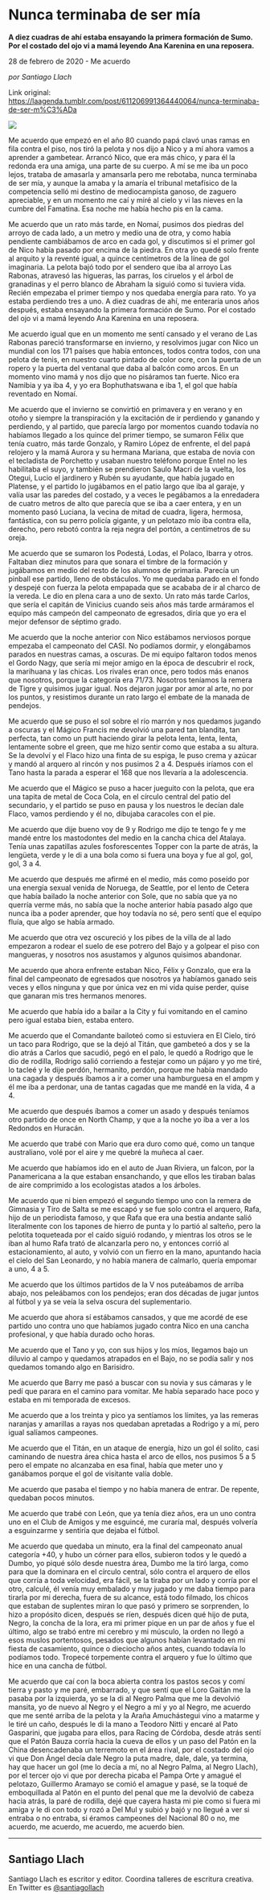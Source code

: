 # Nunca terminaba de ser mía

**A diez cuadras de ahí estaba ensayando la primera formación de Sumo. Por el costado del ojo vi a mamá leyendo Ana Karenina en una reposera.**

28 de febrero de 2020 - Me acuerdo

_por Santiago Llach_

Link original: https://laagenda.tumblr.com/post/611206991364440064/nunca-terminaba-de-ser-m%C3%ADa

![](https://64.media.tumblr.com/c842e335760bc66e08ae70c481169057/a4a2bb083a97f0bd-c0/s500x750/075b1fb61d8512d6705f0ff9a5ac7a5d78e6547e.jpg)

Me acuerdo que empezó en el año 80 cuando papá clavó unas ramas en fila contra el piso, nos tiró la pelota y nos dijo a Nico y a mí ahora vamos a aprender a gambetear. Arrancó Nico, que era más chico, y para él la redonda era una amiga, una parte de su cuerpo. A mí se me iba un poco lejos, trataba de amasarla y amansarla pero me rebotaba, nunca terminaba de ser mía, y aunque la amaba y la amaría el tribunal metafísico de la competencia selló mi destino de mediocampista ganoso, de zaguero apreciable, y en un momento me caí y miré al cielo y vi las nieves en la cumbre del Famatina. Esa noche me había hecho pis en la cama.

Me acuerdo que un rato más tarde, en Nomaí, pusimos dos piedras del arroyo de cada lado, a un metro y medio una de otra, y como había pendiente cambiábamos de arco en cada gol, y discutimos si el primer gol de Nico había pasado por encima de la piedra. En otra yo quedé solo frente al arquito y la reventé igual, a quince centímetros de la línea de gol imaginaria. La pelota bajó todo por el sendero que iba al arroyo Las Rabonas, atravesó las higueras, las parras, los ciruelos y el árbol de granadinas y el perro blanco de Abraham la siguió como si tuviera vida. Recién empezaba el primer tiempo y nos quedaba energía para rato. Yo ya estaba perdiendo tres a uno. A diez cuadras de ahí, me enteraría unos años después, estaba ensayando la primera formación de Sumo. Por el costado del ojo vi a mamá leyendo Ana Karenina en una reposera.

Me acuerdo igual que en un momento me sentí cansado y el verano de Las Rabonas pareció transformarse en invierno, y resolvimos jugar con Nico un mundial con los 171 países que había entonces, todos contra todos, con una pelota de tenis, en nuestro cuarto pintado de color ocre, con la puerta de un ropero y la puerta del ventanal que daba al balcón como arcos. En un momento vino mamá y nos dijo que no pisáramos tan fuerte. Nico era Namibia y ya iba 4, y yo era Bophuthatswana e iba 1, el gol que había reventado en Nomaí.

Me acuerdo que el invierno se convirtió en primavera y en verano y en otoño y siempre la transpiración y la excitación de ir perdiendo y ganando y perdiendo, y al partido, que parecía largo por momentos cuando todavía no habíamos llegado a los quince del primer tiempo, se sumaron Félix que tenía cuatro, más tarde Gonzalo, y Ramiro López de enfrente, el del papá relojero y la mamá Aurora y su hermana Mariana, que estaba de novia con el tecladista de Porchetto y usaban nuestro teléfono porque Entel no les habilitaba el suyo, y también se prendieron Saulo Macri de la vuelta, los Otegui, Lucio el jardinero y Rubén su ayudante, que había jugado en Platense, y el partido lo jugábamos en el patio largo que iba al garaje, y valía usar las paredes del costado, y a veces le pegábamos a la enredadera de cuatro metros de alto que parecía que se iba a caer entera, y en un momento pasó Luciana, la vecina de mitad de cuadra, ligera, hermosa, fantástica, con su perro policía gigante, y un pelotazo mío iba contra ella, derecho, pero rebotó contra la reja negra del portón, a centímetros de su oreja.

Me acuerdo que se sumaron los Podestá, Lodas, el Polaco, Ibarra y otros. Faltaban diez minutos para que sonara el timbre de la formación y jugábamos en medio del resto de los alumnos de primaria. Parecía un pinball ese partido, lleno de obstáculos. Yo me quedaba parado en el fondo y despejé con fuerza la pelota empapada que se acababa de ir al charco de la vereda. Le dio en plena cara a uno de sexto. Un rato más tarde Carlos, que sería el capitán de Vinicius cuando seis años más tarde armáramos el equipo más campeón del campeonato de egresados, diría que yo era el mejor defensor de séptimo grado.

Me acuerdo que la noche anterior con Nico estábamos nerviosos porque empezaba el campeonato del CASI. No podíamos dormir, y elongábamos parados en nuestras camas, a oscuras. De mi equipo faltaron todos menos el Gordo Nagy, que sería mi mejor amigo en la época de descubrir el rock, la marihuana y las chicas. Los rivales eran once, pero todos más enanos que nosotros, porque la categoría era 71/73. Nosotros teníamos la remera de Tigre y quisimos jugar igual. Nos dejaron jugar por amor al arte, no por los puntos, y resistimos durante un rato largo el embate de la manada de pendejos.

Me acuerdo que se puso el sol sobre el río marrón y nos quedamos jugando a oscuras y el Mágico Francis me devolvió una pared tan blandita, tan perfecta, tan como un putt haciendo girar la pelota lenta, lenta, lenta, lentamente sobre el green, que me hizo sentir como que estaba a su altura. Se la devolví y el Flaco hizo una finta de su espiga, le puso crema y azúcar y mandó al arquero al rincón y nos pusimos 2 a 4. Después iríamos con el Tano hasta la parada a esperar el 168 que nos llevaría a la adolescencia.

Me acuerdo que el Mágico se puso a hacer jueguito con la pelota, que era una tapita de metal de Coca Cola, en el círculo central del patio del secundario, y el partido se puso en pausa y los nuestros le decían dale Flaco, vamos perdiendo y él no, dibujaba caracoles con el pie.

Me acuerdo que dije bueno voy de 9 y Rodrigo me dijo te tengo fe y me mandé entre los mastodontes del medio en la cancha chica del Atalaya. Tenía unas zapatillas azules fosforescentes Topper con la parte de atrás, la lengüeta, verde y le di a una bola como si fuera una boya y fue al gol, gol, gol, 3 a 4.

Me acuerdo que después me afirmé en el medio, más como poseído por una energía sexual venida de Noruega, de Seattle, por el lento de Cetera que había bailado la noche anterior con Sole, que no sabía que ya no querría verme más, no sabía que la noche anterior había pasado algo que nunca iba a poder aprender, que hoy todavía no sé, pero sentí que el equipo fluía, que algo se había armado.

Me acuerdo que otra vez oscureció y los pibes de la villa de al lado empezaron a rodear el suelo de ese potrero del Bajo y a golpear el piso con mangueras, y nosotros nos asustamos y algunos quisimos abandonar.

Me acuerdo que ahora enfrente estaban Nico, Félix y Gonzalo, que era la final del campeonato de egresados que nosotros ya habíamos ganado seis veces y ellos ninguna y que por única vez en mi vida quise perder, quise que ganaran mis tres hermanos menores.

Me acuerdo que había ido a bailar a la City y fui vomitando en el camino pero igual estaba bien, estaba entero.

Me acuerdo que el Comandante bailoteó como si estuviera en El Cielo, tiró un taco para Rodrigo, que se la dejó al Titán, que gambeteó a dos y se la dio atrás a Carlos que sacudió, pegó en el palo, le quedó a Rodrigo que le dio de rodilla, Rodrigo salió corriendo a festejar como un pájaro y yo me tiré, lo tacleé y le dije perdón, hermanito, perdón, porque me había mandado una cagada y después íbamos a ir a comer una hamburguesa en el ampm y él me iba a perdonar, una de tantas cagadas que me mandé en la vida, 4 a 4.

Me acuerdo que después íbamos a comer un asado y después teníamos otro partido de once en North Champ, y que a la noche yo iba a ver a los Redondos en Huracán.

Me acuerdo que trabé con Mario que era duro como qué, como un tanque australiano, volé por el aire y me quebré la muñeca al caer.

Me acuerdo que habíamos ido en el auto de Juan Riviera, un falcon, por la Panamericana a la que estaban ensanchando, y que ellos les tiraban balas de aire comprimido a los ecologistas atados a los árboles.

Me acuerdo que ni bien empezó el segundo tiempo uno con la remera de Gimnasia y Tiro de Salta se me escapó y se fue solo contra el arquero, Rafa, hijo de un periodista famoso, y que Rafa que era una bestia andante salió literalmente con los tapones de hierro de punta y lo partió al salteño, pero la pelotita toqueteada por el caído siguió rodando, y mientras los otros se le iban al humo Rafa trató de alcanzarla pero no, y entonces corrió al estacionamiento, al auto, y volvió con un fierro en la mano, apuntando hacia el cielo del San Leonardo, y no había manera de calmarlo, quería empomar a uno, 4 a 5.

Me acuerdo que los últimos partidos de la V nos puteábamos de arriba abajo, nos peleábamos con los pendejos; eran dos décadas de jugar juntos al fútbol y ya se veía la selva oscura del suplementario.

Me acuerdo que ahora sí estábamos cansados, y que me acordé de ese partido uno contra uno que habíamos jugado contra Nico en una cancha profesional, y que había durado ocho horas. 

Me acuerdo que el Tano y yo, con sus hijos y los míos, llegamos bajo un diluvio al campo y quedamos atrapados en el Bajo, no se podía salir y nos quedamos tomando algo en Barisidro.

Me acuerdo que Barry me pasó a buscar con su novia y sus cámaras y le pedí que parara en el camino para vomitar. Me había separado hace poco y estaba en mi temporada de excesos.

Me acuerdo que a los treinta y pico ya sentíamos los límites, ya las remeras naranjas y amarillas a rayas nos quedaban apretadas a Rodrigo y a mí, pero igual salíamos campeones.

Me acuerdo que el Titán, en un ataque de energía, hizo un gol él solito, casi caminando de nuestra área chica hasta el arco de ellos, nos pusimos 5 a 5 pero el empate no alcanzaba en esa final, había que meter uno y ganábamos porque el gol de visitante valía doble.

Me acuerdo que pasaba el tiempo y no había manera de entrar. De repente, quedaban pocos minutos.

Me acuerdo que trabé con León, que ya tenía diez años, era un uno contra uno en el Club de Amigos y me esguincé, me curaría mal, después volvería a esguinzarme y sentiría que dejaba el fútbol.

Me acuerdo que quedaba un minuto, era la final del campeonato anual categoría +40, y hubo un córner para ellos, subieron todos y le quedó a Dumbo, yo piqué sólo desde nuestra área, Dumbo me la tiró larga, como para que la dominara en el círculo central, sólo contra el arquero de ellos que corría a toda velocidad, era fácil, se la tiraba por un lado y corría por el otro, calculé, él venía muy embalado y muy jugado y me daba tiempo para tirarla por mi derecha, fuera de su alcance, está todo filmado, los chicos que estaban de suplentes miran lo que pasó y primero se sorprenden, lo hizo a propósito dicen, después se ríen, después dicen qué hijo de puta, Negro, la concha de la lora, era mi primer pique en un par de años y fue el último, algo se trabó entre mi cerebro y mi músculo, la orden no llegó a esos muslos portentosos, pesados que algunos habían levantado en mi fiesta de casamiento, quince o dieciocho años antes, cuando todavía lo podíamos todo. Tropecé torpemente contra el arquero y fue lo último que hice en una cancha de fútbol.

Me acuerdo que caí con la boca abierta contra los pastos secos y comí tierra y pasto y me paré, embarrado, y que sentí que el Loro Gaitán me la pasaba por la izquierda, yo se la di al Negro Palma que me la devolvió mansita, yo de nuevo al Negro y el Negro a mí y yo al Negro, me acuerdo que me senté arriba de la pelota y la Araña Amuchástegui vino a matarme y le tiré un caño, después le di la mano a Teodoro Nitti y encaré al Pato Gasparini, que jugaba para ellos, para Racing de Córdoba, desde atrás sentí que el Patón Bauza corría hacia la cueva de ellos y un paso del Patón en la China desencadenaba un terremoto en el área rival, por el costado del ojo vi que Don Ángel decía dale Negro la puta madre, dale, dale, ya termina, hay que hacer un gol (me lo decía a mí, no al Negro Palma, al Negro Llach), por el tercer ojo vi que por derecha picaba el Pampa Orte y amagué el pelotazo, Guillermo Aramayo se comió el amague y pasé, se la toqué de emboquillada al Patón en el punto del penal que me la devolvió de cabeza hacia atrás, la paré de rodilla, dejé que cayera hasta mi pie como si fuera mi amiga y le di con todo y rozó a Del Mul y subió y bajó y no llegué a ver si entraba o no entraba, si éramos campeones del Nacional 80 o no, me acuerdo, me acuerdo, me acuerdo, me acuerdo bien.



---

Santiago Llach
--------------

Santiago Llach es escritor y editor. Coordina talleres de escritura creativa. En Twitter es  [@santiagollach](https://twitter.com/santiagollach) 

